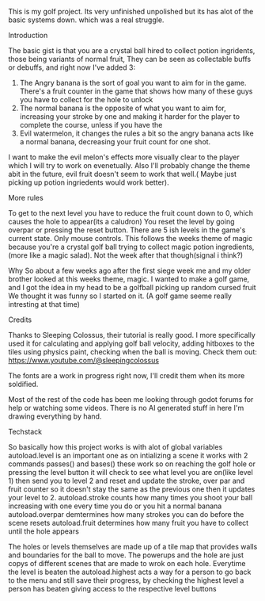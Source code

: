 This is my golf project. Its very unfinished unpolished but its has alot of the basic systems down. which was a real struggle.

Introduction

The basic gist is that you are a crystal ball hired to collect potion ingridents, those being variants of normal fruit,
They can be seen as collectable buffs or debuffs, and right now I've added 3:
1. The Angry banana is the sort of goal you want to aim for in the game. There's a fruit counter in the game that shows how many of these guys you have to collect for the hole to unlock
2. The normal banana is the opposite of what you want to aim for, increasing your stroke by one and making it harder for the player to complete the course, unless if you have the
3. Evil watermelon, it changes the rules a bit so the angry banana acts like a normal banana, decreasing your fruit count for one shot.

I want to make the evil melon's effects more visually clear to the player which I will try to work on evenetually. 
Also I'll probably change the theme abit in the future, evil fruit doesn't seem to work that well.( Maybe just picking up potion ingriedents would work better).


More rules

To get to the next level you have to reduce the fruit count down to 0, which causes the hole to appear(its a caludron)
You reset the level by going overpar or pressing the reset button.
There are 5 ish levels in the game's current state.
Only mouse controls.
This follows the weeks theme of magic because you're a crystal golf ball trying to collect magic potion ingredients, (more like a magic salad).
Not the week after that though(signal i think?)

Why
So about a few weeks ago after the first siege week me and my older brother looked at this weeks theme, magic. 
I wanted to make a golf game, and I got the idea in my head to be a golfball picking up random cursed fruit
We thought it was funny so I started on it. (A golf game seeme really intresting at that time)

Credits

Thanks to Sleeping Colossus, their tutorial is really good.
I more specifically used it for calculating and applying golf ball velocity, adding hitboxes to the tiles using physics paint, checking when the 
ball is moving.
Check them out: https://www.youtube.com/@sleepingcolossus

The fonts are a work in progress right now, I'll credit them when its more soldified.

Most of the rest of the code has been me looking through godot forums for help or watching some videos.
There is no AI generated stuff in here I'm drawing everything by hand.

Techstack

So basically how this project works is with alot of global variables
autoload.level is an important one as on intializing a scene it works with 2 commands passes() and bases()
these work so on reaching the golf hole or pressing the level button it will check to see what level you are on(like level 1)
then send you to level 2 and reset and update the stroke, over par and fruit counter so it doesn't stay the same as the previous one
then it updates your level to 2.
autoload.stroke counts how many times you shoot your ball increasing with one every time you do or you hit a normal banana
autoload.overpar demtermines how many strokes you can do before the scene resets
autoload.fruit determines how many fruit you have to collect until the hole appears

The holes or levels themselves are made up of a tile map that provides walls and boundaries for the ball to move. 
The powerups and the hole are just copys of different scenes that are made to wrok on each hole.
Everytime the level is beaten the autoload.highest acts a way for a person to go back to the menu and still save their progress, by checking the highest level a person has beaten giving access to the respective level buttons

